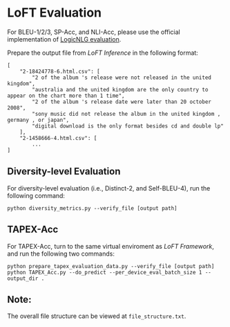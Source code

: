 # LoFT Evaluation
For BLEU-1/2/3, SP-Acc, and NLI-Acc, please use the official implementation of [LogicNLG evaluation](https://github.com/wenhuchen/LogicNLG).

Prepare the output file from *LoFT Inference* in the following format:
```
[
    "2-18424778-6.html.csv": [
        "2 of the album 's release were not released in the united kingdom",
        "australia and the united kingdom are the only country to appear on the chart more than 1 time",
        "2 of the album 's release date were later than 20 october 2008",
        "sony music did not release the album in the united kingdom , germany , or japan",
        "digital download is the only format besides cd and double lp"
    ],
    "2-1458666-4.html.csv": [
        ...
]
```
## Diversity-level Evaluation
For diversity-level evaluation (i.e., Distinct-2, and Self-BLEU-4), run the following command:
```shell
python diversity_metrics.py --verify_file [output path]
```

## TAPEX-Acc
For TAPEX-Acc, turn to the same virtual enviroment as *LoFT Framework*, and run the following two commands:
```shell
python prepare_tapex_evaluation_data.py --verify_file [output path]
python TAPEX_Acc.py --do_predict --per_device_eval_batch_size 1 --output_dir .
```

## Note:
The overall file structure can be viewed at `file_structure.txt`. 
